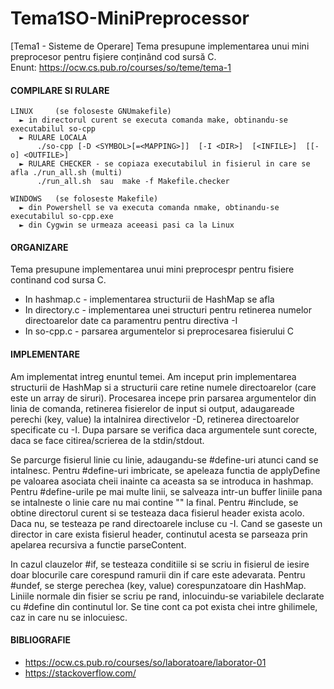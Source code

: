 # Tema1SO-MiniPreprocessor
[Tema1 - Sisteme de Operare] Tema presupune implementarea unui mini preprocesor pentru fișiere conținând cod sursă C.  <br>
Enunt: https://ocw.cs.pub.ro/courses/so/teme/tema-1
<br>

#### COMPILARE SI RULARE
    LINUX     (se foloseste GNUmakefile) 
      ► in directorul curent se executa comanda make, obtinandu-se executabilul so-cpp
      ► RULARE LOCALA
          ./so-cpp [-D <SYMBOL>[=<MAPPING>]]  [-I <DIR>]  [<INFILE>]  [[-o] <OUTFILE>]
      ► RULARE CHECKER - se copiaza executabilul in fisierul in care se afla ./run_all.sh (multi)
          ./run_all.sh  sau  make -f Makefile.checker

    WINDOWS   (se foloseste Makefile)
      ► din Powershell se va executa comanda nmake, obtinandu-se executabilul so-cpp.exe
      ► din Cygwin se urmeaza aceeasi pasi ca la Linux 
	
#### ORGANIZARE

Tema presupune implementarea unui mini preprocespr pentru fisiere continand cod
sursa C. 
- In hashmap.c - implementarea structurii de HashMap se afla 
- In directory.c - implementarea unei structuri pentru retinerea numelor directoarelor date ca
paramentru pentru directiva -I
- In so-cpp.c - parsarea argumentelor si preprocesarea fisierului C


#### IMPLEMENTARE

Am implementat intreg enuntul temei. Am inceput prin implementarea structurii de HashMap
si a structurii care retine numele directoarelor (care este un array de siruri). Procesarea
incepe prin parsarea  argumentelor din linia de comanda, retinerea fisierelor de input
si output, adaugareade perechi (key, value) la intalnirea directivelor -D, retinerea
directoarelor specificate cu -I. Dupa parsare se verifica daca argumentele sunt corecte,
daca se face citirea/scrierea de la stdin/stdout. 

Se parcurge fisierul linie cu linie, adaugandu-se #define-uri atunci cand se intalnesc.
Pentru #define-uri imbricate, se apeleaza functia de applyDefine pe valoarea asociata cheii
inainte ca aceasta sa se introduca in hashmap. Pentru #define-urile pe mai multe linii, 
se salveaza intr-un buffer liniile pana se intalneste o linie care nu mai contine "\" la 
final. Pentru #include, se obtine directorul curent si se testeaza daca fisierul header
exista acolo. Daca nu, se testeaza pe rand directoarele incluse cu -I. Cand se gaseste
un director in care exista fisierul header, continutul acesta se parseaza prin apelarea
recursiva a functie parseContent. 

In cazul clauzelor #if, se testeaza conditiile si se scriu in fisierul de iesire doar 
blocurile care corespund ramurii din if care este adevarata. Pentru #undef, se sterge
perechea (key, value) corespunzatoare din HashMap. Liniile normale din fisier se
scriu pe rand, inlocuindu-se variabilele declarate cu #define din continutul lor. Se
tine cont ca pot exista chei intre ghilimele, caz in care nu se inlocuiesc.

#### BIBLIOGRAFIE 

- https://ocw.cs.pub.ro/courses/so/laboratoare/laborator-01
- https://stackoverflow.com/
